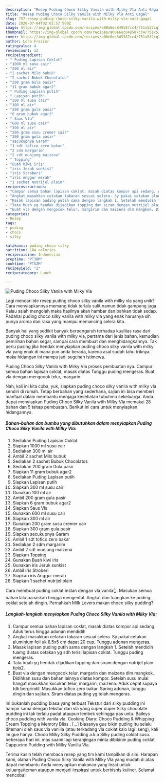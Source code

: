 ```yaml
---
description: "Resep Puding Choco Silky Vanila with Milky Vla Anti Gagal"
title: "Resep Puding Choco Silky Vanila with Milky Vla Anti Gagal"
slug: 757-resep-puding-choco-silky-vanila-with-milky-vla-anti-gagal
date: 2020-07-04T02:02:57.980Z
image: https://img-global.cpcdn.com/recipes/a00e6ec849587cc4/751x532cq70/puding-choco-silky-vanila-with-milky-vla-foto-resep-utama.jpg
thumbnail: https://img-global.cpcdn.com/recipes/a00e6ec849587cc4/751x532cq70/puding-choco-silky-vanila-with-milky-vla-foto-resep-utama.jpg
cover: https://img-global.cpcdn.com/recipes/a00e6ec849587cc4/751x532cq70/puding-choco-silky-vanila-with-milky-vla-foto-resep-utama.jpg
author: Lora Frazier
ratingvalue: 4
reviewcount: 12
recipeingredient:
- " Puding Lapisan Coklat"
- "1000 ml susu cair"
- "300 ml air"
- "2 sachet Milo bubuk"
- "2 sachet Bubuk Chocolatos"
- "200 gram Gula pasir"
- "11 gram bubuk agar2"
- " Puding Lapisan putih"
- " Lapisan putih"
- "300 ml susu cair"
- "100 ml air"
- "200 gram gula pasir"
- "6 gram bubuk agar2"
- " Saus Vla"
- "600 ml susu cair"
- "300 ml air"
- "200 gram susu cremer cair"
- "300 gram gula pasir"
- "secukupnya Garam"
- "1 sdt tofico zero bakar"
- "2 sdm margarim"
- "2 sdt munjung maizena"
- " Topping"
- "Buah kiwi iris"
- "iris Jeruk sunkist"
- "iris Stroberi"
- "iris Anggur merah"
- "1 sachet nutrijel plain"
recipeinstructions:
- "Campur semua bahan lapisan coklat, masak diatas kompor api sedang. Aduk terus hingga adonan mendidih"
- "Angkat masukkan cetakan takaran sesuai selera. Sy pakai cetakan aluminium foil uk 8,5x5 cm dapat 20 cup. Tunggu adonan mengeras."
- "Masak lapisan puding putih sama dengan langkah 1. Setelah mendidih tuamg diatas cetakan yg sdh terisi lapisan coklat. Tunggu puding mengeras."
- "Tata buah yg hendak dijadikan topping dan siram dengan nutrijel plain tipis2."
- "Buat vla dengan mengocok telur, margarin dan maizena dlm mangkok. Didihkan susu dan bahan lainnya diatas kompor. Setelah susu mulai hangat masukkan kocokan telur, margarin, maizena. Aduk cepat supaya tdk bergrindil. Masukkan tofico zero bakar. Saring adonan, tunggu dingin dan sajikan. Siram diatas puding yg telah mengeras."
categories:
- Resep
tags:
- puding
- choco
- silky

katakunci: puding choco silky 
nutrition: 184 calories
recipecuisine: Indonesian
preptime: "PT30M"
cooktime: "PT52M"
recipeyield: "2"
recipecategory: Lunch

---
```



![Puding Choco Silky Vanila with Milky Vla](https://img-global.cpcdn.com/recipes/a00e6ec849587cc4/751x532cq70/puding-choco-silky-vanila-with-milky-vla-foto-resep-utama.jpg)

Lagi mencari ide resep puding choco silky vanila with milky vla yang unik? Cara menyiapkannya memang tidak terlalu sulit namun tidak gampang juga. Kalau salah mengolah maka hasilnya akan hambar dan bahkan tidak sedap. Padahal puding choco silky vanila with milky vla yang enak harusnya sih punya aroma dan rasa yang mampu memancing selera kita.

Banyak hal yang sedikit banyak berpengaruh terhadap kualitas rasa dari puding choco silky vanila with milky vla, pertama dari jenis bahan, kemudian pemilihan bahan segar, sampai cara membuat dan menghidangkannya. Tak perlu pusing jika hendak menyiapkan puding choco silky vanila with milky vla yang enak di mana pun anda berada, karena asal sudah tahu triknya maka hidangan ini mampu jadi suguhan istimewa.

Puding Choco Silky Vanila with Milky Vla proses pembuatan nya. Campur semua bahan lapisan coklat, masak diatas Tunggu puding mengeras. Buat vla dengan mengocok telur, margarin.


Nah, kali ini kita coba, yuk, siapkan puding choco silky vanila with milky vla sendiri di rumah. Tetap berbahan yang sederhana, sajian ini bisa memberi manfaat dalam membantu menjaga kesehatan tubuhmu sekeluarga. Anda dapat menyiapkan Puding Choco Silky Vanila with Milky Vla memakai 28 bahan dan 5 tahap pembuatan. Berikut ini cara untuk menyiapkan hidangannya.

<!--inarticleads1-->

##### Bahan-bahan dan bumbu yang dibutuhkan dalam menyiapkan Puding Choco Silky Vanila with Milky Vla:

1. Sediakan  Puding Lapisan Coklat
1. Siapkan 1000 ml susu cair
1. Sediakan 300 ml air
1. Ambil 2 sachet Milo bubuk
1. Sediakan 2 sachet Bubuk Chocolatos
1. Sediakan 200 gram Gula pasir
1. Siapkan 11 gram bubuk agar2
1. Sediakan  Puding Lapisan putih
1. Siapkan  Lapisan putih
1. Siapkan 300 ml susu cair
1. Gunakan 100 ml air
1. Ambil 200 gram gula pasir
1. Siapkan 6 gram bubuk agar2
1. Siapkan  Saus Vla
1. Gunakan 600 ml susu cair
1. Siapkan 300 ml air
1. Gunakan 200 gram susu cremer cair
1. Siapkan 300 gram gula pasir
1. Siapkan secukupnya Garam
1. Ambil 1 sdt tofico zero bakar
1. Sediakan 2 sdm margarim
1. Ambil 2 sdt munjung maizena
1. Siapkan  Topping
1. Gunakan Buah kiwi iris
1. Gunakan iris Jeruk sunkist
1. Ambil iris Stroberi
1. Siapkan iris Anggur merah
1. Siapkan 1 sachet nutrijel plain


Cara membuat puding coklat instan dengan vla vanila👆. Masukan semua bahan lalu panaskan hingga mengental. Angkat dan tuangkan ke puding coklat setelah dingin. Pernahkah Milk Lovers makan choco silky pudding? 

<!--inarticleads2-->

##### Langkah-langkah menyiapkan Puding Choco Silky Vanila with Milky Vla:

1. Campur semua bahan lapisan coklat, masak diatas kompor api sedang. Aduk terus hingga adonan mendidih
1. Angkat masukkan cetakan takaran sesuai selera. Sy pakai cetakan aluminium foil uk 8,5x5 cm dapat 20 cup. Tunggu adonan mengeras.
1. Masak lapisan puding putih sama dengan langkah 1. Setelah mendidih tuamg diatas cetakan yg sdh terisi lapisan coklat. Tunggu puding mengeras.
1. Tata buah yg hendak dijadikan topping dan siram dengan nutrijel plain tipis2.
1. Buat vla dengan mengocok telur, margarin dan maizena dlm mangkok. Didihkan susu dan bahan lainnya diatas kompor. Setelah susu mulai hangat masukkan kocokan telur, margarin, maizena. Aduk cepat supaya tdk bergrindil. Masukkan tofico zero bakar. Saring adonan, tunggu dingin dan sajikan. Siram diatas puding yg telah mengeras.


Ini bukanlah pudding biasa yang terbuat Tekstur dari silky pudding ini hampir sama dengan tekstur dari vla yang super duper Silky chocolate pudding ini tak terlalu padat ataupun lembek sehingga pas untu. Baileys choco pudding with vanila vla. Cooking Diary: Choco Pudding &amp; Whipping Cream Topping  a Memory Bliss . […] biasanya gue bikin puding itu selalu ditemani oleh saus vla vanilla (atau terkadang vla coklat kalo lagi iseng), kali ini gue hanya. Choco Milky Silky Pudding a.k.a Silky puding coklat susu. beberapa hari ini. mas suami lagi keranjingan minta dibikinin puding coklat Cappucino Pudding with Milky Vanilla Vla. 

Terima kasih telah membaca resep yang tim kami tampilkan di sini. Harapan kami, olahan Puding Choco Silky Vanila with Milky Vla yang mudah di atas dapat membantu Anda menyiapkan makanan yang lezat untuk keluarga/teman ataupun menjadi inspirasi untuk berbisnis kuliner. Selamat mencoba!
